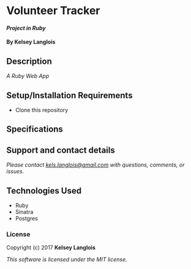# Volunteer Tracker

#### _Project in Ruby_

#### By Kelsey Langlois

## Description

_A Ruby Web App_

## Setup/Installation Requirements

* Clone this repository

## Specifications

## Support and contact details

_Please contact [kels.langlois@gmail.com](mailto:kels.langlois@gmail.com) with questions, comments, or issues._

## Technologies Used

* Ruby
* Sinatra
* Postgres

### License

Copyright (c) 2017 **Kelsey Langlois**

*This software is licensed under the MIT license.*
